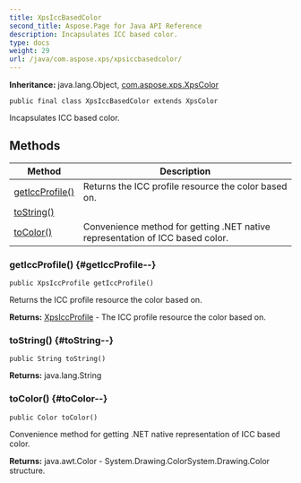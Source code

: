 ```yaml
---
title: XpsIccBasedColor
second_title: Aspose.Page for Java API Reference
description: Incapsulates ICC based color.
type: docs
weight: 29
url: /java/com.aspose.xps/xpsiccbasedcolor/
---
```

**Inheritance:**
java.lang.Object, [com.aspose.xps.XpsColor](../../com.aspose.xps/xpscolor)
```
public final class XpsIccBasedColor extends XpsColor
```

Incapsulates ICC based color.
## Methods

| Method | Description |
| --- | --- |
| [getIccProfile()](#getIccProfile--) | Returns the ICC profile resource the color based on. |
| [toString()](#toString--) |  |
| [toColor()](#toColor--) | Convenience method for getting .NET native representation of ICC based color. |
### getIccProfile() {#getIccProfile--}
```
public XpsIccProfile getIccProfile()
```


Returns the ICC profile resource the color based on.

**Returns:**
[XpsIccProfile](../../com.aspose.xps/xpsiccprofile) - The ICC profile resource the color based on.
### toString() {#toString--}
```
public String toString()
```




**Returns:**
java.lang.String
### toColor() {#toColor--}
```
public Color toColor()
```


Convenience method for getting .NET native representation of ICC based color.

**Returns:**
java.awt.Color -  System.Drawing.ColorSystem.Drawing.Color  structure.
